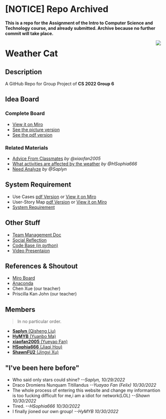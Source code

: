 # [NOTICE] Repo Archived

**This is a repo for the Assignment of the Intro to Computer Science and Technology course, and already submitted. Archive because no further commit will take place.**

<img src="assets\CS6_Icon.png" align=right />

# Weather Cat

## Description

A GitHub Repo for Group Project of **CS 2022 Group 6**

## Idea Board

### Complete Board

- [View it on Miro](https://miro.com/app/board/uXjVPKqB378=/?share_link_id=454153821692)
- [See the picture version](Idea_Board/Board/idea_board-pic.jpg)
- [See the pdf version](Idea_Board/Board/idea_board.pdf)

### Related Materials

- [Advice From Classmates](Idea_Board/Materials/Felix(Yueyao%20Fan)%20assignment(advice%20from%20classmates).doc) *by @xiaofan2005*
- [What activities are affected by the weather](Idea_Board/Materials/What%20activities%20are%20affected%20by%20the%20weather？.docx) *by @HSophia666*
- [Need Analyze](Idea_Board/Materials/need_analyze-Saplyn.md) *by @Saplyn*

## System Requirement

- Use Cases [pdf Version](System_Requirement/use_Cases.pdf) or [View it on Miro](https://miro.com/app/board/uXjVPKqB378=/?share_link_id=454153821692)
- User-Story Map [pdf Version](System_Requirement/user_story_map.pdf) or [View it on Miro](https://miro.com/app/board/uXjVPKqB378=/?share_link_id=454153821692)
- [System Requirement](System_Requirement/system_requirement.pdf)

## Other Stuff

- [Team Management Doc](Team%20Management/Team%20Process.md)
- [Social Reflection](Social%20Reflection/Possible%20social%20impacts%20of%20weather%20on%20people.docx)
- [Code Base (in python)](Code/weather_cat.py)
- [Video Presentaion](https://youtu.be/LzMunNPmSes)

## References & Shoutout

- [Miro Board](https://miro.com/)
- [Anaconda](https://www.anaconda.com/)
- Chen Xue (our teacher)
- Priscilla Kan John (our teacher)

## Members

> In no particular order.

- [**Saplyn** (Qisheng Liu)](https://github.com/Saplyn)
- [**HyMYB** (Yuanbo Ma)](https://github.com/HyMYB)
- [**xiaofan2005** (Yueyao Fan)](https://github.com/xiaofan2005)
- [**HSophia666** (Jiaqi Hou)](https://github.com/HSophia666)
- [**ShawnFU2** (Jingyi Xu)](https://github.com/ShawnFU2)

## "I've been here before"

- Who said only stars could shine?  *--Saplyn, 10/29/2022*
- Draco Dromiens Nunquam Titillandus  *--Yuayao Fan (Felix) 10/30/2022*
- The whole process of entering this website and change my informantion is too fucking difficult for me,i am a idiot for network(LOL) *--Shawn 10/30/2022*
- Tired. *--HSophia666 10/30/2022*
- I finally jioned our own group! *--HyMYB 10/30/2022*
